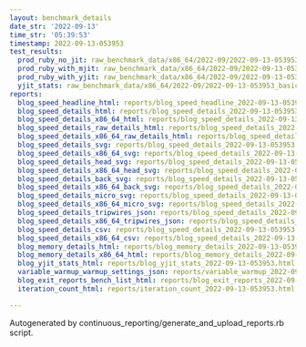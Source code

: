 ```yaml
---
layout: benchmark_details
date_str: '2022-09-13'
time_str: '05:39:53'
timestamp: 2022-09-13-053953
test_results:
  prod_ruby_no_jit: raw_benchmark_data/x86_64/2022-09/2022-09-13-053953_basic_benchmark_prod_ruby_no_jit.json
  prod_ruby_with_mjit: raw_benchmark_data/x86_64/2022-09/2022-09-13-053953_basic_benchmark_prod_ruby_with_mjit.json
  prod_ruby_with_yjit: raw_benchmark_data/x86_64/2022-09/2022-09-13-053953_basic_benchmark_prod_ruby_with_yjit.json
  yjit_stats: raw_benchmark_data/x86_64/2022-09/2022-09-13-053953_basic_benchmark_yjit_stats.json
reports:
  blog_speed_headline_html: reports/blog_speed_headline_2022-09-13-053953.html
  blog_speed_details_html: reports/blog_speed_details_2022-09-13-053953.html
  blog_speed_details_x86_64_html: reports/blog_speed_details_2022-09-13-053953.x86_64.html
  blog_speed_details_raw_details_html: reports/blog_speed_details_2022-09-13-053953.raw_details.html
  blog_speed_details_x86_64_raw_details_html: reports/blog_speed_details_2022-09-13-053953.x86_64.raw_details.html
  blog_speed_details_svg: reports/blog_speed_details_2022-09-13-053953.svg
  blog_speed_details_x86_64_svg: reports/blog_speed_details_2022-09-13-053953.x86_64.svg
  blog_speed_details_head_svg: reports/blog_speed_details_2022-09-13-053953.head.svg
  blog_speed_details_x86_64_head_svg: reports/blog_speed_details_2022-09-13-053953.x86_64.head.svg
  blog_speed_details_back_svg: reports/blog_speed_details_2022-09-13-053953.back.svg
  blog_speed_details_x86_64_back_svg: reports/blog_speed_details_2022-09-13-053953.x86_64.back.svg
  blog_speed_details_micro_svg: reports/blog_speed_details_2022-09-13-053953.micro.svg
  blog_speed_details_x86_64_micro_svg: reports/blog_speed_details_2022-09-13-053953.x86_64.micro.svg
  blog_speed_details_tripwires_json: reports/blog_speed_details_2022-09-13-053953.tripwires.json
  blog_speed_details_x86_64_tripwires_json: reports/blog_speed_details_2022-09-13-053953.x86_64.tripwires.json
  blog_speed_details_csv: reports/blog_speed_details_2022-09-13-053953.csv
  blog_speed_details_x86_64_csv: reports/blog_speed_details_2022-09-13-053953.x86_64.csv
  blog_memory_details_html: reports/blog_memory_details_2022-09-13-053953.html
  blog_memory_details_x86_64_html: reports/blog_memory_details_2022-09-13-053953.x86_64.html
  blog_yjit_stats_html: reports/blog_yjit_stats_2022-09-13-053953.html
  variable_warmup_warmup_settings_json: reports/variable_warmup_2022-09-13-053953.warmup_settings.json
  blog_exit_reports_bench_list_html: reports/blog_exit_reports_2022-09-13-053953.bench_list.html
  iteration_count_html: reports/iteration_count_2022-09-13-053953.html

---
```

Autogenerated by continuous_reporting/generate_and_upload_reports.rb script.

